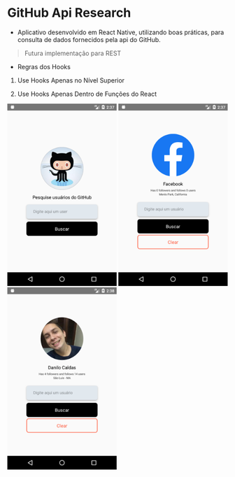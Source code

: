 # GitHub Api Research

- Aplicativo desenvolvido em React Native, utilizando boas práticas, para consulta de dados fornecidos pela api do GitHub.

> Futura implementação para REST

- Regras dos Hooks

1. Use Hooks Apenas no Nível Superior

2. Use Hooks Apenas Dentro de Funções do React

<img src="https://raw.githubusercontent.com/dcalds/github-api-app/master/src/assets/Screenshot_1.png" alt="Image" width="250">
<img src="https://raw.githubusercontent.com/dcalds/github-api-app/master/src/assets/Screenshot_2.png" alt="Image" width="250">
<img src="https://raw.githubusercontent.com/dcalds/github-api-app/master/src/assets/Screenshot_3.png" alt="Image" width="250">

